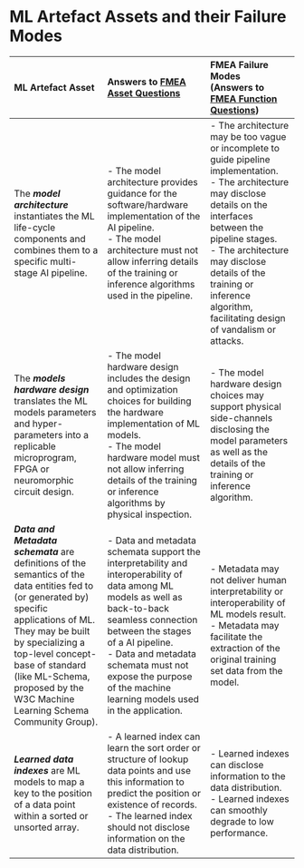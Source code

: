 # ML Artefact Assets and their Failure Modes

|ML Artefact Asset|Answers to [FMEA Asset Questions](https://github.com/LaraMauri/STRIDE-AI/blob/main/pages/failure-mode-and-effects-analysis-of-AI-ML-systems.md#functions)|FMEA Failure Modes<br />(Answers to [FMEA Function Questions](https://github.com/LaraMauri/STRIDE-AI/blob/main/pages/failure-mode-and-effects-analysis-of-AI-ML-systems.md#failure-modes))|
|:---|:---|:--|
|The **_model architecture_** instantiates the ML life-cycle components and combines them to a specific multi-stage AI pipeline.|- The model architecture provides guidance for the software/hardware implementation of the AI pipeline.<br />- The model architecture must not allow inferring details of the training or inference algorithms used in the pipeline.|- The architecture may be too vague or incomplete to guide pipeline implementation.<br />- The architecture may disclose details on the interfaces between the pipeline stages.<br />-	The architecture may disclose details of the training or inference algorithm, facilitating design of vandalism or attacks.|
|The **_models hardware design_** translates the ML models parameters and hyper-parameters into a replicable microprogram, FPGA or  neuromorphic circuit design.|- The model hardware design includes the design and optimization choices for building the hardware implementation of ML models.<br />- The model hardware model must not allow inferring details of the training or inference algorithms by physical inspection.|- The model hardware design choices may support physical side-channels disclosing the model parameters as well as the details of the training or inference algorithm.|
|**_Data and Metadata schemata_** are definitions of the semantics of the data entities fed to (or generated by) specific applications of ML. They may be built by specializing a top-level concept-base of standard (like ML-Schema, proposed by the W3C Machine Learning Schema Community Group).|- Data and metadata schemata support the interpretability and interoperability of data among ML models as well as back-to-back seamless connection between the stages of a AI pipeline. <br />- Data and metadata schemata must not expose the purpose of the machine learning models used in the application.|- Metadata may not deliver human interpretability or interoperability of ML models result.<br />- Metadata may facilitate the extraction of the original training set data from the model.|
|**_Learned data indexes_** are ML models to map a key to the position of a data point within a sorted or unsorted array.|- A learned index can learn the sort order or structure of lookup data points and use this information to predict the position or existence of records.<br />- The learned index should not disclose information on the data distribution.|- Learned indexes can disclose information to the data distribution.<br />- Learned indexes can smoothly degrade to low performance.|
